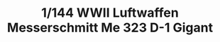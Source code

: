 ---
layout: product
title: "1/144 WWII Luftwaffen Messerschmitt Me 323 D-1 Gigant"
price: "6400" 
desc: "Maketa"
img_path: "/assets/img/GWH01006.jpg"
brand: "N/A"
available: false
special_offer: false
new: false
soon: false
cat: "010000"
subcat: "010900"
subsubcat: "0N/A"
sifra: "GWH01006"
popular: true
---